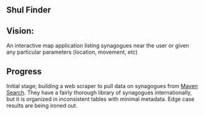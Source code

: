 ## Shul Finder

## Vision:
An interactive map application listing synagogues near the user or given any particular parameters (location, movement, etc)

## Progress
Initial stage; building a web scraper to pull data on synagogues from [Maven Search](http://www.mavensearch.com/synagogues/synagogues.asp). They have a fairly thorough library of synagogues internationally, but it is organized in inconsistent tables with minimal metadata. Edge case results are being ironed out. 
